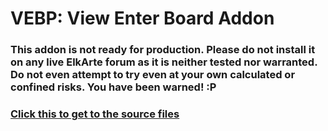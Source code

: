 # VEBP: View Enter Board Addon

### This addon is not ready for production. Please do not install it on any live ElkArte forum as it is neither tested nor warranted. Do not even attempt to try even at your own calculated or confined risks. You have been warned! :P

### [Click this to get to the source files](https://github.com/ahrasis/VEBP)
